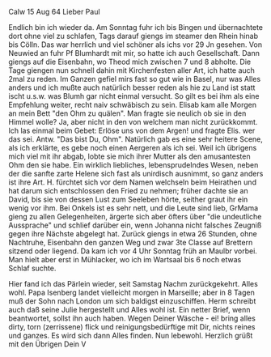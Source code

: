  Calw 15 Aug 64
Lieber Paul

Endlich bin ich wieder da. Am Sonntag fuhr ich bis Bingen und übernachtete dort ohne viel zu schlafen, Tags darauf giengs im steamer den Rhein hinab bis Cölln. Das war herrlich und viel schöner als ichs vor 29 Jn gesehen. Von Neuwied an fuhr Pf Blumhardt mit mir, so hatte ich auch Gesellschaft. Dann giengs auf die Eisenbahn, wo Theod mich zwischen 7 und 8 abholte. Die Tage giengen nun schnell dahin mit Kirchenfesten aller Art, ich hatte auch 2mal zu reden. Im Ganzen gefiel mirs fast so gut wie in Basel, nur was Alles anders und ich mußte auch natürlich besser reden als hie zu Land ist statt ischt u.s.w. was Blumh gar nicht einmal versucht. So gilt es bei ihm als eine Empfehlung weiter, recht naiv schwäbisch zu sein. Elisab kam alle Morgen an mein Bett "den Ohm zu quälen". Man fragte sie neulich ob sie in den Himmel wolle? Ja, aber nicht in den von welchem man nicht zurückkommt. Ich las einmal beim Gebet: Erlöse uns von dem Argen! und fragte Elis. wer das sei. Antw. "Das bist Du, Ohm". Natürlich gab es eine sehr heitere Scene, als ich erklärte, es gebe noch einen Aergeren als ich sei. Weil ich übrigens mich viel mit ihr abgab, lobte sie mich ihrer Mutter als den amusantesten Ohm den sie habe. Ein wirklich liebliches, lebensprudelndes Wesen, neben der die sanfte zarte Helene sich fast als unirdisch ausnimmt, so ganz anders ist ihre Art. H. fürchtet sich vor dem Namen welchseln beim Heirathen und hat darum sich entschlossen den Fried zu nehmen; früher dachte sie an David, bis sie von dessen Lust zum Seeleben hörte, seither graut ihr ein wenig vor ihm. Bei Onkels ist es sehr nett, und die Leute sind lieb, GrMama gieng zu allen Gelegenheiten, ärgerte sich aber öfters über "die undeutliche Aussprache" und schlief darüber ein, wenn Johanna nicht falsches Zeugniß gegen ihre Nächste abgelegt hat. Zurück giengs in etwa 26 Stunden, ohne Nachtruhe, Eisenbahn den ganzen Weg und zwar 3te Classe auf Brettern sitzend oder liegend. Da kam ich vor 4 Uhr Sonntag früh an Maulbr vorbei. Man hielt aber erst in Mühlacker, wo ich im Wartsaal bis 6 noch etwas Schlaf suchte.

Hier fand ich das Pärlein wieder, seit Samstag Nachm zurückgekehrt. Alles wohl. Papa Isenberg landet vielleicht morgen in Marseille; aber in 8 Tagen muß der Sohn nach London um sich baldigst einzuschiffen. Herm schreibt auch daß seine Julie hergestellt und Alles wohl ist. Ein netter Brief, wenn beantwortet, sollst ihn auch haben. Wegen Deiner Wäsche - ei! bring alles dirty, torn (zerrissene) flick und reinigungsbedürftige mit Dir, nichts reines und ganzes. Es wird sich dann Alles finden. Nun lebewohl. 
Herzlich grüßt mit den Übrigen
 Dein V

